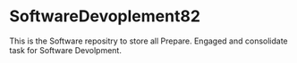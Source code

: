 # SoftwareDevoplement82
This is the Software repositry to store all Prepare. Engaged and consolidate task for Software Devolpment.
